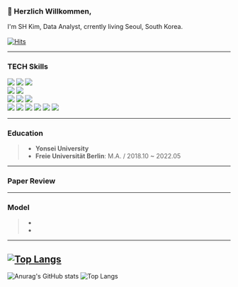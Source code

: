 ### 👋 Herzlich Willkommen, 
I'm SH Kim, Data Analyst, crrently living Seoul, South Korea.
<br/><br/>
[![Hits](https://hits.seeyoufarm.com/api/count/incr/badge.svg?url=https%3A%2F%2Fgithub.com%2FVeritasInData%2Fhit-counter&count_bg=%23E9D701&title_bg=%23EB1E1E&icon=&icon_color=%23E7E7E7&title=hits&edge_flat=false)](https://hits.seeyoufarm.com)

---

<h3>TECH Skills</h3>
<p>
    <img src="https://img.shields.io/badge/Python-3776AB?style=flat-square&logo=Python&logoColor=white"/>
    <img src="https://img.shields.io/badge/c-%2300599C.svg?style=flat-square&logo=c&logoColor=white"/>
    <img src="https://img.shields.io/badge/C++-00599C?style=flat-square&logo=C%2B%2B&logoColor=white"/>
    <br/>
    <img src="https://img.shields.io/badge/PyTorch-%23EE4C2C.svg?style=flat-square&logo=PyTorch&logoColor=white"/>
    <img src="https://img.shields.io/badge/TensorFlow-%23FF6F00.svg?style=flat-square&logo=TensorFlow&logoColor=white"/>
    <br/>
    <img src="https://img.shields.io/badge/Tableau-blue?style=flat-square&logo=tableau&logoColor=white"/>
    <img src="https://img.shields.io/badge/MySQL-4479A1?style=flat-square&logo=MySQL&logoColor=white"/>
    <img src="https://img.shields.io/badge/Big Query-blue?style=flat-square&logo=googlebigquery&logoColor=white"/>
    <br/>
    <img src="https://img.shields.io/badge/Visual Studio Code-007ACC?style=flat-square&logo=Visual Studio Code&logoColor=white"/>
    <img src="https://img.shields.io/badge/PyCharm-000000?style=flat-square&logo=PyCharm&logoColor=white"/>
    <img src="https://img.shields.io/badge/Anaconda-44A833?style=flat-square&logo=Anaconda&logoColor=white"/>
    <img src="https://img.shields.io/badge/Selenium-43B02A?style=flat-square&logo=Selenium&logoColor=white"/>
    <img src="https://img.shields.io/badge/django-092E20?style=flat-square&logo=django&logoColor=white"/>
    <img src="https://img.shields.io/badge/Flask-000000?style=flat-square&logo=flask&logoColor=white"/>

    

    
---

### Education
> * __Yonsei University__
> * __Freie Universität Berlin__: M.A. / 2018.10 ~ 2022.05
---
    
### Paper Review
> 


----

### Model
> * 
> * 

----



﻿﻿[![Top Langs](https://github-readme-stats.vercel.app/api/top-langs/?username=taemin6697&langs_count=10&layout=compact&theme=white)](https://github.com/taemin6697/taemin6697)﻿
﻿
---



![Anurag's GitHub stats](https://github-readme-stats.vercel.app/api?username=VeritasInData&show_icons=true&theme=dark)
![Top Langs](https://github-readme-stats.vercel.app/api/top-langs/?username=VeritasInData&layout=compact&theme=tokyonight)

